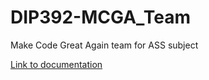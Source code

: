 # DIP392-MCGA_Team
Make Code Great Again team for ASS subject

[Link to documentation](https://docs.google.com/document/d/1-0IkfML0-llgh_YfVu_OFaKBXxT2lP3Y/edit#heading=h.gjdgxs)